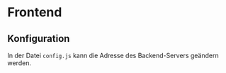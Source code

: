 # Frontend

## Konfiguration

In der Datei `config.js` kann die Adresse des Backend-Servers geändern werden.
